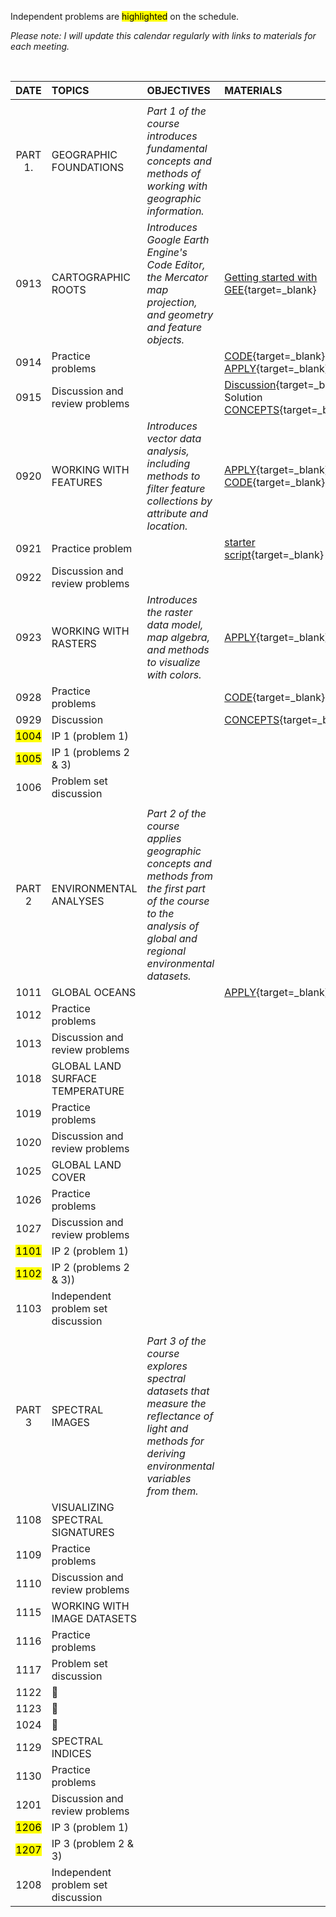 Independent problems are <mark>highlighted</mark> on the schedule.

_Please note: I will update this calendar regularly with links to materials for each meeting._

<br>

| DATE | TOPICS | OBJECTIVES | MATERIALS |  
|:---:|:---| :--- | :--- |  
| |
| PART 1.| GEOGRAPHIC FOUNDATIONS | _Part 1 of the course introduces fundamental concepts and methods of working with geographic information._ |
| 0913| CARTOGRAPHIC ROOTS | _Introduces Google Earth Engine's Code Editor, the Mercator map projection, and geometry and feature objects._ | [Getting started with GEE](https://jeffhowarth.github.io/eeprimer/00/code/account/){target=_blank} |  
| 0914 | Practice problems | | [CODE](https://jeffhowarth.github.io/eeprimer/01/code/getMapCenter/){target=_blank} <br>[APPLY](https://jeffhowarth.github.io/eeprimer/01/apply/longest_haul/){target=_blank} |
| 0915 | Discussion and review problems | | [Discussion](https://jeffhowarth.github.io/eeprimer/01/apply/discussion/){target=_blank} <br>Solution <br> [CONCEPTS](https://jeffhowarth.github.io/eeprimer/01/concepts/geographic_framework/){target=_blank} |
| 0920 | WORKING WITH FEATURES | _Introduces vector data analysis, including methods to filter feature collections by attribute and location._ | [APPLY](https://jeffhowarth.github.io/eeprimer/02/apply/corridor_easement_list/){target=_blank}<br>[CODE](https://jeffhowarth.github.io/eeprimer/02/code/starter_coords/){target=_blank} |
| 0921 | Practice problem | | [starter script](https://jeffhowarth.github.io/eeprimer/02/apply/starter_script/){target=_blank}<br> |
| 0922| Discussion and review problems |
| 0923 | WORKING WITH RASTERS | _Introduces the raster data model, map algebra, and methods to visualize with colors._ | [APPLY](https://jeffhowarth.github.io/eeprimer/03/apply/protected_lands/){target=_blank} |
| 0928| Practice problems | | [CODE](https://jeffhowarth.github.io/eeprimer/03/code/construct_image/){target=_blank} |
| 0929| Discussion | | [CONCEPTS](https://jeffhowarth.github.io/eeprimer/03/concepts/review_questions/){target=_blank} |
| <mark>1004</mark> |  IP 1 (problem 1) |  
| <mark>1005</mark>|  IP 1 (problems 2 & 3) |
| 1006 | Problem set discussion |
| |
| PART 2| ENVIRONMENTAL ANALYSES | _Part 2 of the course applies geographic concepts and methods from the first part of the course to the analysis of global and regional environmental datasets._ |   
| 1011 | GLOBAL OCEANS | | [APPLY](https://jeffhowarth.github.io/eeprimer/04/apply/global_oceans/){target=_blank} |
| 1012 | Practice problems | |
| 1013 | Discussion and review problems |
| 1018 | GLOBAL LAND SURFACE TEMPERATURE |  
| 1019 | Practice problems | |
| 1020 | Discussion and review problems |
| 1025 | GLOBAL LAND COVER |
| 1026 | Practice problems |   
| 1027 | Discussion and review problems |
| <mark>1101</mark> | IP 2 (problem 1) |
| <mark>1102</mark> | IP 2 (problems 2 & 3))|
| 1103 | Independent problem set discussion  |  
| |
| PART 3 | SPECTRAL IMAGES | _Part 3 of the course explores spectral datasets that measure the reflectance of light and methods for deriving environmental variables from them._
| 1108 | VISUALIZING SPECTRAL SIGNATURES |
| 1109 | Practice problems |
| 1110 | Discussion and review problems |
| 1115 | WORKING WITH IMAGE DATASETS | |  |
| 1116| Practice problems |
| 1117 | Problem set discussion |
| 1122 | :maple_leaf: |
| 1123 | :corn: |
| 1024 | :turkey: |
| 1129 | SPECTRAL INDICES |
| 1130 | Practice problems |
| 1201 | Discussion and review problems |
| <mark>1206</mark> | IP 3 (problem 1) |
| <mark>1207</mark> | IP 3 (problem 2 & 3) |
| 1208 | Independent problem set discussion |

[0101]: https://github.com/jeffhowarth/eeprimer/blob/master/lessons/javaScript101.md  
[0102]: https://github.com/jeffhowarth/eeprimer/blob/master/lessons/mapUI101.md  
[0103]: https://github.com/jeffhowarth/eeprimer/blob/master/lessons/greatCircles.md  
